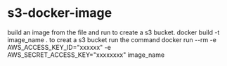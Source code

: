 # s3-docker-image
build an image from the file and run to create a s3 bucket.
docker build -t image_name .
to creat a s3 bucket run the command
docker run --rm -e AWS_ACCESS_KEY_ID="xxxxxx" -e AWS_SECRET_ACCESS_KEY="xxxxxxxx" image_name
